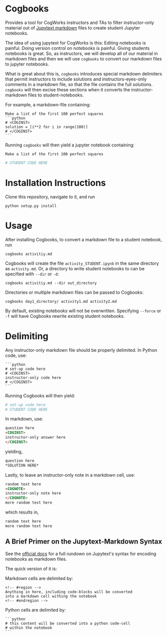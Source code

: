 # Cogbooks
Provides a tool for CogWorks instructors and TAs to filter instructor-only material out of [Jupytext markdown](https://jupytext.readthedocs.io/en/latest/introduction.html) files to create student Jupyter notebooks.

The idea of using jupytext for CogWorks is this: Editing notebooks is painful. Doing version control on notebooks is painful. Giving students notebooks is great. So, as instructors, we will develop all of our material in markdown files and then we will use `cogbooks` to convert our markdown files to jupyter notebooks.

What is great about this is, `cogbooks` introduces special markdown delimiters that permit instructors to include solutions and instructors-eyes-only comments in a markdown file, so that the file contains the full solutions. `cogbooks` will then excise these sections when it converts the instructor-markdown files to student-notebooks. 

For example, a markdown-file containing:

````
Make a list of the first 100 perfect squares
```python
# <COGINST>
solution = [i**2 for i in range(100)]
# </COGINST>
```
````
Running `cogbooks` will then yield a jupyter notebook containing:
```
Make a list of the first 100 perfect squares
```
```python
# STUDENT CODE HERE
```


# Installation Instructions
Clone this repository, navigate to it, and run

```shell
python setup.py install
```

# Usage
After installing Cogbooks, to convert a markdown file to a student notebook, run
```shell
cogbooks activitiy.md
```

Cogbooks will create the file `activity_STUDENT.ipynb` in the same directory as `activity.md`. Or, a directory to write student notebooks to can be specified with `--dir` or `-d`:
```shell
cogbooks activitiy.md --dir out_directory
```

Directories or multiple markdown files can be passed to Cogbooks:
```shell
cogbooks day1_directory/ activity1.md activity2.md
```

By default, existing notebooks will not be overwritten. Specifying `--force` or `-f` will have Cogbooks rewrite existing student notebooks.


# Delimiting
Any instructor-only markdown file should be properly delimited. In Python code, use:
````
```python
# set-up code here
# <COGINST>
instructor-only code here
# </COGINST>
```
````
Running Cogbooks will then yield:
```python
# set-up code here
# STUDENT CODE HERE
```

In markdown, use:
```markdown
question here
<COGINST>
instructor-only answer here
</COGINST>
```

yielding,
```markdown
question here
*SOLUTION HERE*
```

Lastly, to leave an instructor-only note in a markdown cell, use:
```markdown
random text here
<COGNOTE>
instructor-only note here
</COGNOTE>
more random text here
```

which results in,
```markdown
random text here
more random text here
```

## A Brief Primer on the Jupytext-Markdown Syntax
See the [official docs](https://jupytext.readthedocs.io/en/latest/formats.html#markdown-and-r-markdown) for a full rundown on Jupytext's syntax for encoding notebooks as markdown files.

The quick version of it is: 

Markdown cells are delimited by: 

````
<!-- #region -->
Anything in here, including code-blocks will be converted
into a markdown cell withing the notebook
<!-- #endregion -->
````


Python cells are delimited by:
````
```python
# this content will be converted into a python code-cell
# within the notebook
```
````
